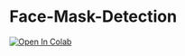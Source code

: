 # Face-Mask-Detection
[![Open In Colab](https://colab.research.google.com/assets/colab-badge.svg)](https://colab.research.google.com/drive/1mujouGGpE88xGXC0pV7ww5U0bV7Abjyg?usp=sharing)
